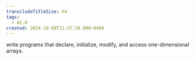 ```yaml
---
transcludeTitleSize: h4
tags:
  - A1.6
created: 2024-10-08T11:37:39.000-0400
---
```

write programs that declare, initialize, modify, and access one-dimensional arrays.